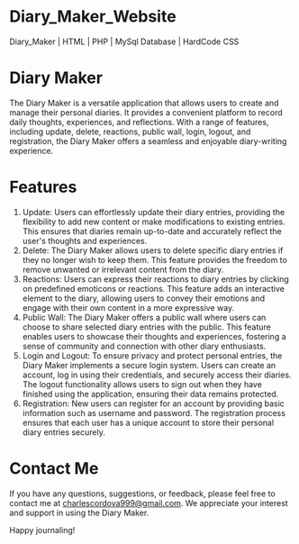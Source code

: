 # Diary_Maker_Website
Diary_Maker | HTML | PHP | MySql Database | HardCode CSS

# Diary Maker
The Diary Maker is a versatile application that allows users to create and manage their personal diaries. It provides a convenient platform to record daily thoughts, experiences, and reflections. With a range of features, including update, delete, reactions, public wall, login, logout, and registration, the Diary Maker offers a seamless and enjoyable diary-writing experience.

# Features
1. Update: Users can effortlessly update their diary entries, providing the flexibility to add new content or make modifications to existing entries. This ensures that diaries remain up-to-date and accurately reflect the user's thoughts and experiences.
2. Delete: The Diary Maker allows users to delete specific diary entries if they no longer wish to keep them. This feature provides the freedom to remove unwanted or irrelevant content from the diary.
3. Reactions: Users can express their reactions to diary entries by clicking on predefined emoticons or reactions. This feature adds an interactive element to the diary, allowing users to convey their emotions and engage with their own content in a more expressive way.
4. Public Wall: The Diary Maker offers a public wall where users can choose to share selected diary entries with the public. This feature enables users to showcase their thoughts and experiences, fostering a sense of community and connection with other diary enthusiasts.
5. Login and Logout: To ensure privacy and protect personal entries, the Diary Maker implements a secure login system. Users can create an account, log in using their credentials, and securely access their diaries. The logout functionality allows users to sign out when they have finished using the application, ensuring their data remains protected.
6. Registration: New users can register for an account by providing basic information such as username and password. The registration process ensures that each user has a unique account to store their personal diary entries securely.

# Contact Me
If you have any questions, suggestions, or feedback, please feel free to contact me at charlescordova999@gmail.com. 
We appreciate your interest and support in using the Diary Maker.

Happy journaling!
